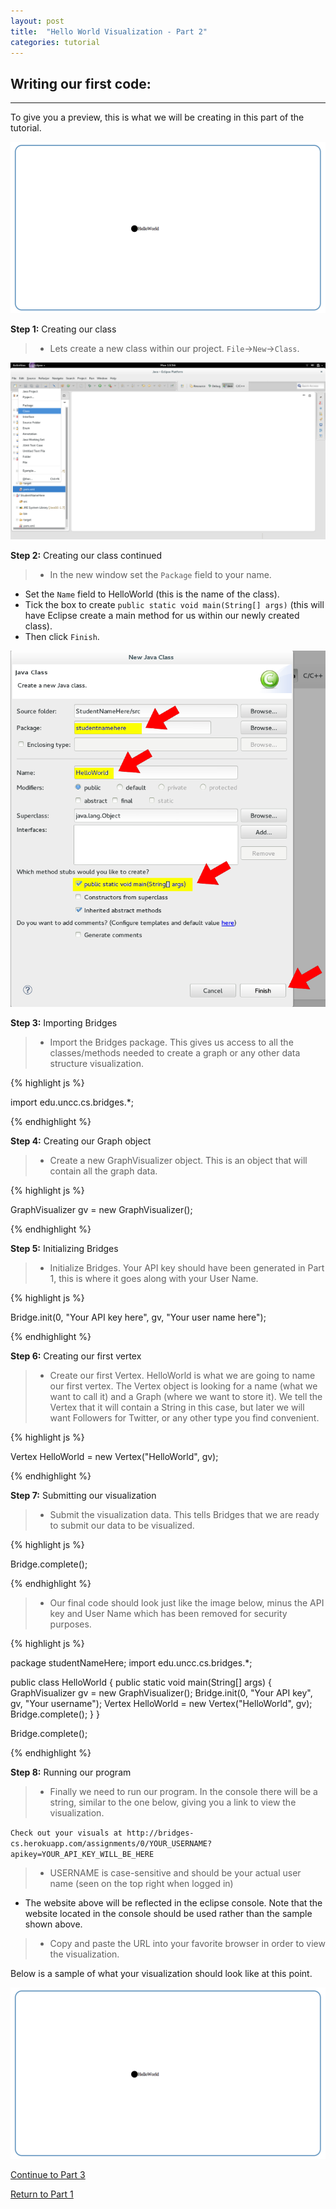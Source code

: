 ```yaml
---
layout: post
title:  "Hello World Visualization - Part 2"
categories: tutorial
---
```


## Writing our first code:
-----
To give you a preview, this is what we will be creating in this part of the tutorial.

![drawing](/img/Tutorial/screenshot_9.png)


**Step 1:** Creating our class

> * Lets create a new class within our project. `File`->`New`->`Class`.

![drawing](/img/Tutorial/screenshot_6.png)

**Step 2:** Creating our class continued

> * In the new window set the `Package` field to your name.
* Set the `Name` field to HelloWorld (this is the name of the class).
* Tick the box to create `public static void main(String[] args)` (this will have Eclipse create a main method for us within our newly created class).
* Then click `Finish`.

![drawing](/img/Tutorial/screenshot_7.png)

**Step 3:** Importing Bridges

> * Import the Bridges package. This gives us access to all the classes/methods needed to create a graph or any other data structure visualization.

{% highlight js  %}

import edu.uncc.cs.bridges.*;

{% endhighlight %}

**Step 4:** Creating our Graph object

> * Create a new GraphVisualizer object. This is an object that will contain all the graph data.

{% highlight js  %}

GraphVisualizer gv = new GraphVisualizer();

{% endhighlight %}

**Step 5:** Initializing Bridges

> * Initialize Bridges. Your API key should have been generated in Part 1, this is where it goes along with your User Name.

{% highlight js  %}

Bridge.init(0, "Your API key here", gv, "Your user name here");

{% endhighlight %}

**Step 6:** Creating our first vertex

> * Create our first Vertex. HelloWorld is what we are going to name our first vertex. The Vertex object is looking for a name (what we want to call it) and a Graph (where we want to store it). We tell the Vertex that it will contain a String in this case, but later we will want Followers for Twitter, or any other type you find convenient.

{% highlight js  %}

Vertex<String> HelloWorld = new Vertex<String>("HelloWorld", gv);

{% endhighlight %}

**Step 7:** Submitting our visualization

> * Submit the visualization data. This tells Bridges that we are ready to submit our data to be visualized.

{% highlight js  %}

Bridge.complete();

{% endhighlight %}

> * Our final code should look just like the image below, minus the API key and User Name which has been removed for security purposes.

{% highlight js  %}

package studentNameHere;
import edu.uncc.cs.bridges.*;

public class HelloWorld {
  public static void main(String[] args) {
    GraphVisualizer gv = new GraphVisualizer();
    Bridge.init(0, "Your API key", gv, "Your username");
    Vertex<String> HelloWorld = new Vertex<String>("HelloWorld", gv);
    Bridge.complete();
  }
}

Bridge.complete();

{% endhighlight %}

**Step 8:** Running our program

> * Finally we need to run our program.
In the console there will be a string, similar to the one below, giving you a link to view the visualization.

`Check out your visuals at http://bridges-cs.herokuapp.com/assignments/0/YOUR_USERNAME?apikey=YOUR_API_KEY_WILL_BE_HERE`

> * USERNAME is case-sensitive and should be your actual user name (seen on the top right when logged in)
* The website above will be reflected in the eclipse console. Note that the website located in the console should be used rather than the sample shown above. 
> * Copy and paste the URL into your favorite browser in order to view the visualization.

Below is a sample of what your visualization should look like at this point.

![drawing](/img/Tutorial/screenshot_9.png)

[Continue to Part 3](http://BridgesUNCC.github.io/tutorial/HelloWorld-Tutorial_part3/)

[Return to Part 1](http://BridgesUNCC.github.io/main/HelloWorld-Tutorial_part1/)
